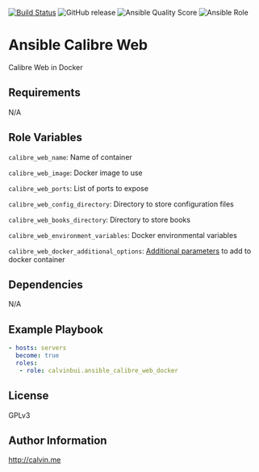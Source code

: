 [![Build Status](https://travis-ci.com/calvinbui/ansible-calibre_web-docker.svg?branch=master)](https://travis-ci.com/calvinbui/ansible-calibre_web-docker)
![GitHub release](https://img.shields.io/github/release/calvinbui/ansible-calibre_web-docker.svg)
![Ansible Quality Score](https://img.shields.io/ansible/quality/42258.svg)
![Ansible Role](https://img.shields.io/ansible/role/d/42258.svg)

# Ansible Calibre Web

Calibre Web in Docker

##  Requirements

N/A

## Role Variables

`calibre_web_name`: Name of container

`calibre_web_image`: Docker image to  use

`calibre_web_ports`: List of ports to expose

`calibre_web_config_directory`: Directory to store configuration files

`calibre_web_books_directory`: Directory to store books

`calibre_web_environment_variables`: Docker environmental variables

`calibre_web_docker_additional_options`: [Additional parameters](https://docs.ansible.com/ansible/latest/modules/docker_container_module.html) to add to docker container

## Dependencies

N/A

## Example Playbook

```yaml
- hosts: servers
  become: true
  roles:
   - role: calvinbui.ansible_calibre_web_docker
```

## License

GPLv3

## Author Information

http://calvin.me
